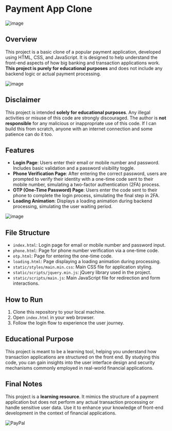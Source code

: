 # Payment App Clone

![image](https://github.com/user-attachments/assets/6524b4ee-e04c-4e51-89cd-a542cf0a5a59)

## Overview
This project is a basic clone of a popular payment application, developed using HTML, CSS, and JavaScript. It is designed to help understand the front-end aspects of how big banking and transaction applications work. **This project is purely for educational purposes** and does not include any backend logic or actual payment processing.

![image](https://github.com/user-attachments/assets/3a580bb5-72fc-482e-b7db-bff7dcf18221)

## Disclaimer
This project is intended **solely for educational purposes**. Any illegal activities or misuse of this code are strongly discouraged. The author is **not responsible** for any malicious or inappropriate use of this code. If I can build this from scratch, anyone with an internet connection and some patience can do it too.

## Features
- **Login Page**: Users enter their email or mobile number and password. Includes basic validation and a password visibility toggle.
- **Phone Verification Page**: After entering the correct password, users are prompted to verify their identity with a one-time code sent to their mobile number, simulating a two-factor authentication (2FA) process.
- **OTP (One-Time Password) Page**: Users enter the code sent to their phone to complete the login process, simulating the final step in 2FA.
- **Loading Animation**: Displays a loading animation during backend processing, simulating the user waiting period.

![image](https://github.com/user-attachments/assets/2d0075ac-4540-40a8-9b51-33d370477b62)

## File Structure
- `index.html`: Login page for email or mobile number and password input.
- `phone.html`: Page for phone number verification via a one-time code.
- `otp.html`: Page for entering the one-time code.
- `loading.html`: Page displaying a loading animation during processing.
- `static/styles/main.min.css`: Main CSS file for application styling.
- `static/scripts/jquery.min.js`: jQuery library used in the project.
- `static/scripts/main.js`: Main JavaScript file for redirection and form interactions.

## How to Run
1. Clone this repository to your local machine.
2. Open `index.html` in your web browser.
3. Follow the login flow to experience the user journey.

## Educational Purpose
This project is meant to be a learning tool, helping you understand how transaction applications are structured on the front end. By studying this code, you can gain insights into the user interface design and security mechanisms commonly employed in real-world financial applications.

## Final Notes
This project is a **learning resource**. It mimics the structure of a payment application but does not perform any actual transaction processing or handle sensitive user data. Use it to enhance your knowledge of front-end development in the context of financial applications.

![PayPal](https://github.com/user-attachments/assets/dbb8f69c-4c3d-4545-af5e-9a251916bef8)
